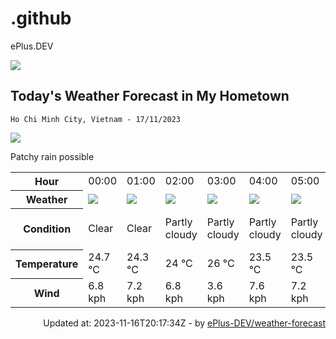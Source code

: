 # .github
ePlus.DEV

![](https://komarev.com/ghpvc/?username=ePlus-DEV&style=for-the-badge)

## Today's Weather Forecast in My Hometown



`Ho Chi Minh City, Vietnam - 17/11/2023`

<img src="https://cdn.weatherapi.com/weather/64x64/day/176.png" />

Patchy rain possible


<table>
    <tr>
        <th>Hour</th>
        <td>00:00</td><td>01:00</td><td>02:00</td><td>03:00</td><td>04:00</td><td>05:00</td><td>06:00</td><td>07:00</td><td>08:00</td><td>09:00</td><td>10:00</td><td>11:00</td><td>12:00</td><td>13:00</td><td>14:00</td><td>15:00</td><td>16:00</td><td>17:00</td><td>18:00</td><td>19:00</td><td>20:00</td><td>21:00</td><td>22:00</td><td>23:00</td>
    </tr>
    <tr>
        <th>Weather</th>
        <td><img src="https://cdn.weatherapi.com/weather/64x64/night/113.png"></img></td><td><img src="https://cdn.weatherapi.com/weather/64x64/night/113.png"></img></td><td><img src="https://cdn.weatherapi.com/weather/64x64/night/116.png"></img></td><td><img src="https://cdn.weatherapi.com/weather/64x64/night/116.png"></img></td><td><img src="https://cdn.weatherapi.com/weather/64x64/night/116.png"></img></td><td><img src="https://cdn.weatherapi.com/weather/64x64/night/116.png"></img></td><td><img src="https://cdn.weatherapi.com/weather/64x64/day/113.png"></img></td><td><img src="https://cdn.weatherapi.com/weather/64x64/day/116.png"></img></td><td><img src="https://cdn.weatherapi.com/weather/64x64/day/113.png"></img></td><td><img src="https://cdn.weatherapi.com/weather/64x64/day/113.png"></img></td><td><img src="https://cdn.weatherapi.com/weather/64x64/day/116.png"></img></td><td><img src="https://cdn.weatherapi.com/weather/64x64/day/116.png"></img></td><td><img src="https://cdn.weatherapi.com/weather/64x64/day/176.png"></img></td><td><img src="https://cdn.weatherapi.com/weather/64x64/day/176.png"></img></td><td><img src="https://cdn.weatherapi.com/weather/64x64/day/353.png"></img></td><td><img src="https://cdn.weatherapi.com/weather/64x64/day/353.png"></img></td><td><img src="https://cdn.weatherapi.com/weather/64x64/day/353.png"></img></td><td><img src="https://cdn.weatherapi.com/weather/64x64/day/353.png"></img></td><td><img src="https://cdn.weatherapi.com/weather/64x64/night/353.png"></img></td><td><img src="https://cdn.weatherapi.com/weather/64x64/night/353.png"></img></td><td><img src="https://cdn.weatherapi.com/weather/64x64/night/176.png"></img></td><td><img src="https://cdn.weatherapi.com/weather/64x64/night/176.png"></img></td><td><img src="https://cdn.weatherapi.com/weather/64x64/night/113.png"></img></td><td><img src="https://cdn.weatherapi.com/weather/64x64/night/116.png"></img></td>
    </tr>
    <tr>
        <th>Condition</th>
        <td width="200px">Clear</td><td width="200px">Clear</td><td width="200px">Partly cloudy</td><td width="200px">Partly cloudy</td><td width="200px">Partly cloudy</td><td width="200px">Partly cloudy</td><td width="200px">Sunny</td><td width="200px">Partly cloudy</td><td width="200px">Sunny</td><td width="200px">Sunny</td><td width="200px">Partly cloudy</td><td width="200px">Partly cloudy</td><td width="200px">Patchy rain possible</td><td width="200px">Patchy rain possible</td><td width="200px">Light rain shower</td><td width="200px">Light rain shower</td><td width="200px">Light rain shower</td><td width="200px">Light rain shower</td><td width="200px">Light rain shower</td><td width="200px">Light rain shower</td><td width="200px">Patchy rain possible</td><td width="200px">Patchy rain possible</td><td width="200px">Clear</td><td width="200px">Partly cloudy</td>
    </tr>
    <tr>
        <th>Temperature</th>
        <td>24.7 °C</td><td>24.3 °C</td><td>24 °C</td><td>26 °C</td><td>23.5 °C</td><td>23.5 °C</td><td>23.4 °C</td><td>24.4 °C</td><td>26.3 °C</td><td>27.9 °C</td><td>29.4 °C</td><td>30.7 °C</td><td>31.6 °C</td><td>31.8 °C</td><td>30.9 °C</td><td>29.6 °C</td><td>27.6 °C</td><td>26.5 °C</td><td>26.1 °C</td><td>25.9 °C</td><td>25 °C</td><td>24.2 °C</td><td>23.7 °C</td><td>23.2 °C</td>
    </tr>
    <tr>
        <th>Wind</th>
        <td>6.8 kph</td><td>7.2 kph</td><td>6.8 kph</td><td>3.6 kph</td><td>7.6 kph</td><td>7.2 kph</td><td>7.2 kph</td><td>7.9 kph</td><td>10.4 kph</td><td>10.8 kph</td><td>9.7 kph</td><td>7.9 kph</td><td>6.5 kph</td><td>5.4 kph</td><td>4.7 kph</td><td>4.7 kph</td><td>4.7 kph</td><td>3.2 kph</td><td>4 kph</td><td>6.5 kph</td><td>9.4 kph</td><td>10.8 kph</td><td>10.8 kph</td><td>9.7 kph</td>
    </tr>
</table>


<div align="right">
    Updated at: 2023-11-16T20:17:34Z - by <a target="_blank"
        href="https://github.com/ePlus-DEV/weather-forecast">ePlus-DEV/weather-forecast</a>
</div>
